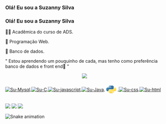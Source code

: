 ### Olá! Eu sou a Suzanny Silva
### Olá! Eu sou a Suzanny Silva
👩‍💻 Acadêmica do curso de ADS.

🔮 Programação Web.

🎲 Banco de dados.

" Estou aprendendo um pouquinho de cada, mas tenho como preferência banco de dados e front end💟 "

<div align="center">
  <a href="https://github.com/suzannysilva">
  <img height="185em" src="https://github-readme-stats.vercel.app/api?username=suzannysilva&show_icons=true&theme=dracula&include_all_commits=true&count_private=true"/>
</div>
<div style="display: inline_block"><br>
  <img align="center" alt="Su-Mysql" height="30" width="40" src="https://cdn.jsdelivr.net/gh/devicons/devicon/icons/mysql/mysql-original-wordmark.svg">
  <img align="center" alt="Su-C" height="30" width="40" src="https://cdn.jsdelivr.net/gh/devicons/devicon/icons/c/c-original.svg">
  <img align="center" alt="Su-javascript" height="30" width="40" src="https://cdn.worldvectorlogo.com/logos/logo-javascript.svg">
  <img align="center" alt="Su-Java" height="30" width="40" src="https://cdn.jsdelivr.net/gh/devicons/devicon/icons/java/java-original-wordmark.svg">
  <img align="center" alt="Su-Python" height="30" width="40" src="https://raw.githubusercontent.com/devicons/devicon/master/icons/python/python-original.svg">
  <img align="center" alt="Su-css" height="30" width="40" src= "https://cdn.worldvectorlogo.com/logos/css-3.svg">
  <img align="center" alt="Su-html" height="30" width="40" src= "https://cdn.worldvectorlogo.com/logos/html-1.svg">

</div>
  
  ##
 
<div> 
  <a href="https://www.instagram.com/usuzanny/"><img src="https://img.shields.io/badge/-Instagram-%23E4405F?style=for-the-badge&logo=instagram&logoColor=white" target="_blank"></a> 
  <a href = "mailto:suzanny1500@gmail.com"><img src="https://img.shields.io/badge/-Gmail-%23333?style=for-the-badge&logo=gmail&logoColor=white" target="_blank"></a>
  <a href="https://www.linkedin.com/in/suzannysilva/" target="_blank"><img src="https://img.shields.io/badge/-LinkedIn-%230077B5?style=for-the-badge&logo=linkedin&logoColor=white" target="_blank"></a>
  
   ![Snake animation](https://github.com/suzannysilva/suzannysilva/blob/cdf94a9e677764e7adc786da4dbed788e1b6ace2/github-contribution-grid-snake.svg)
 
</div>

